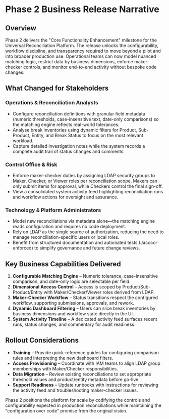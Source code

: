 # Phase 2 Business Release Narrative

## Overview

Phase 2 delivers the "Core Functionality Enhancement" milestone for the Universal Reconciliation Platform. The release unlocks
the configurability, workflow discipline, and transparency required to move beyond a pilot and into broader production use.
Operational teams can now model nuanced matching logic, restrict data by business dimensions, enforce maker-checker controls, and
monitor end-to-end activity without bespoke code changes.

## What Changed for Stakeholders

### Operations & Reconciliation Analysts
- Configure reconciliation definitions with granular field metadata (numeric thresholds, case-insensitive text, date-only
  comparisons) so the matching engine reflects real-world tolerances.
- Analyse break inventories using dynamic filters for Product, Sub-Product, Entity, and Break Status to focus on the most relevant
  workload.
- Capture detailed investigation notes while the system records a complete audit trail of status changes and comments.

### Control Office & Risk
- Enforce maker-checker duties by assigning LDAP security groups to Maker, Checker, or Viewer roles per reconciliation scope. Makers
  can only submit items for approval, while Checkers control the final sign-off.
- View a consolidated system activity feed highlighting reconciliation runs and workflow actions for oversight and assurance.

### Technology & Platform Administrators
- Model new reconciliations via metadata alone—the matching engine reads configuration and requires no code deployment.
- Rely on LDAP as the single source of authorization, reducing the need to manage reconciliation-specific users or local roles.
- Benefit from structured documentation and automated tests (Jacoco-enforced) to simplify governance and future change reviews.

## Key Business Capabilities Delivered

1. **Configurable Matching Engine** – Numeric tolerance, case-insensitive comparison, and date-only logic are selectable per field.
2. **Dimensional Access Control** – Access is scoped by Product/Sub-Product/Entity with Maker/Checker/Viewer roles derived from LDAP.
3. **Maker-Checker Workflow** – Status transitions respect the configured workflow, supporting submissions, approvals, and rework.
4. **Dynamic Dashboard Filtering** – Users can slice break inventories by business dimensions and workflow state directly in the UI.
5. **System Activity Timeline** – A dedicated activity feed surfaces recent runs, status changes, and commentary for audit readiness.

## Rollout Considerations

- **Training** – Provide quick-reference guides for configuring comparison rules and interpreting the new dashboard filters.
- **Access Provisioning** – Coordinate with IAM teams to align LDAP group memberships with Maker/Checker responsibilities.
- **Data Migration** – Review existing reconciliations to set appropriate threshold values and product/entity metadata before go-live.
- **Support Readiness** – Update runbooks with instructions for reviewing the activity feed and troubleshooting maker-checker issues.

Phase 2 positions the platform for scale by codifying the controls and configurability expected in production reconciliations while
maintaining the "configuration over code" promise from the original vision.

